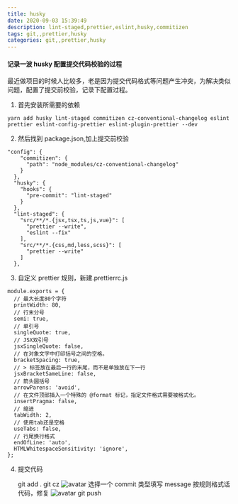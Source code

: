 ```yaml
---
title: husky
date: 2020-09-03 15:39:49
description: lint-staged,prettier,eslint,husky,commitizen
tags: git,,prettier,husky
categories: git,,prettier,husky
---
```


#### 记录一波 husky 配置提交代码校验的过程

最近做项目的时候人比较多，老是因为提交代码格式等问题产生冲突，为解决类似问题，配置了提交前校验，记录下配置过程。

1. 首先安装所需要的依赖

```
yarn add husky lint-staged commitizen cz-conventional-changelog eslint prettier eslint-config-prettier eslint-plugin-prettier --dev
```

2. 然后找到 package.json,加上提交前校验

```
"config": {
    "commitizen": {
      "path": "node_modules/cz-conventional-changelog"
    }
  },
  "husky": {
    "hooks": {
      "pre-commit": "lint-staged"
    }
  },
  "lint-staged": {
    "src/**/*.{jsx,tsx,ts,js,vue}": [
      "prettier --write",
      "eslint --fix"
    ],
    "src/**/*.{css,md,less,scss}": [
      "prettier --write"
    ]
  },
```

3. 自定义 prettier 规则，新建.prettierrc.js

```
module.exports = {
  // 最大长度80个字符
  printWidth: 80,
  // 行末分号
  semi: true,
  // 单引号
  singleQuote: true,
  // JSX双引号
  jsxSingleQuote: false,
  // 在对象文字中打印括号之间的空格。
  bracketSpacing: true,
  // > 标签放在最后一行的末尾，而不是单独放在下一行
  jsxBracketSameLine: false,
  // 箭头圆括号
  arrowParens: 'avoid',
  // 在文件顶部插入一个特殊的 @format 标记，指定文件格式需要被格式化。
  insertPragma: false,
  // 缩进
  tabWidth: 2,
  // 使用tab还是空格
  useTabs: false,
  // 行尾换行格式
  endOfLine: 'auto',
  HTMLWhitespaceSensitivity: 'ignore',
};
```

4. 提交代码

   git add .
   git cz
   ![avatar](/images/2.png)
   选择一个 commit 类型填写 message
   按规则格式话代码，修复
   ![avatar](/images/1.png)
   git push
